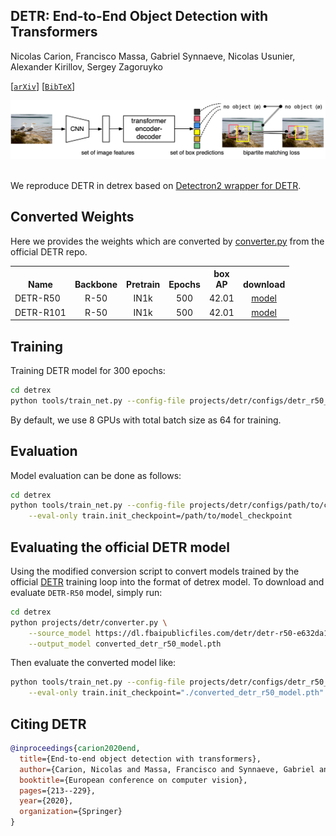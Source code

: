 ## DETR: End-to-End Object Detection with Transformers

Nicolas Carion, Francisco Massa, Gabriel Synnaeve, Nicolas Usunier, Alexander Kirillov, Sergey Zagoruyko

[[`arXiv`](https://arxiv.org/abs/2005.12872)] [[`BibTeX`](#citing-detr)]

<div align="center">
  <img src="./assets/DETR.png"/>
</div><br/>

We reproduce DETR in detrex based on [Detectron2 wrapper for DETR](https://github.com/facebookresearch/detr/tree/main/d2).

## Converted Weights
Here we provides the weights which are converted by [converter.py](./converter.py) from the official DETR repo.

<table><tbody>
<!-- START TABLE -->
<!-- TABLE HEADER -->
<th valign="bottom">Name</th>
<th valign="bottom">Backbone</th>
<th valign="bottom">Pretrain</th>
<th valign="bottom">Epochs</th>
<th valign="bottom">box<br/>AP</th>
<th valign="bottom">download</th>
<!-- TABLE BODY -->
<!-- ROW: detr_r50 -->
 <tr><td align="left"><a>DETR-R50</a></td>
<td align="center">R-50</td>
<td align="center">IN1k</td>
<td align="center">500</td>
<td align="center">42.01</td>
<td align="center"> <a href="">model</a></td>
</tr>
<!-- ROW: detr_r50 -->
 <tr><td align="left"><a>DETR-R101</a></td>
<td align="center">R-50</td>
<td align="center">IN1k</td>
<td align="center">500</td>
<td align="center">42.01</td>
<td align="center"> <a href="">model</a></td>
</tr>
</tbody></table>

## Training
Training DETR model for 300 epochs:
```bash
cd detrex
python tools/train_net.py --config-file projects/detr/configs/detr_r50_300ep.py --num-gpus 8
```
By default, we use 8 GPUs with total batch size as 64 for training.

## Evaluation
Model evaluation can be done as follows:
```bash
cd detrex
python tools/train_net.py --config-file projects/detr/configs/path/to/config.py \
    --eval-only train.init_checkpoint=/path/to/model_checkpoint
```

## Evaluating the official DETR model
Using the modified conversion script to convert models trained by the official [DETR](https://github.com/facebookresearch/detr) training loop into the format of detrex model. To download and evaluate `DETR-R50` model, simply run:
```bash
cd detrex
python projects/detr/converter.py \
    --source_model https://dl.fbaipublicfiles.com/detr/detr-r50-e632da11.pth \
    --output_model converted_detr_r50_model.pth
```
Then evaluate the converted model like:
```bash
python tools/train_net.py --config-file projects/detr/configs/detr_r50_300ep.py \
    --eval-only train.init_checkpoint="./converted_detr_r50_model.pth"
```

## Citing DETR
```BibTex
@inproceedings{carion2020end,
  title={End-to-end object detection with transformers},
  author={Carion, Nicolas and Massa, Francisco and Synnaeve, Gabriel and Usunier, Nicolas and Kirillov, Alexander and Zagoruyko, Sergey},
  booktitle={European conference on computer vision},
  pages={213--229},
  year={2020},
  organization={Springer}
}
```